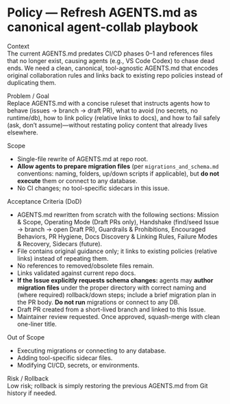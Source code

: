 <!--
title: Refresh AGENTS.md as canonical agent-collab playbook
labels: ["policy","docs"]
assignees: []
uid: auto-gh-agents-refresh-20251020
parent_uid:
children_uids: []
type: Policy
status: Todo
priority: P2
target:
area: policy
project: main
project_url:
doc: AGENTS.md
pr:
-->

# Policy — Refresh AGENTS.md as canonical agent-collab playbook

Context  
The current AGENTS.md predates CI/CD phases 0–1 and references files that no longer exist, causing agents (e.g., VS Code Codex) to chase dead ends. We need a clean, canonical, tool-agnostic AGENTS.md that encodes original collaboration rules and links back to existing repo policies instead of duplicating them.

Problem / Goal  
Replace AGENTS.md with a concise ruleset that instructs agents how to behave (issues → branch → draft PR), what to avoid (no secrets, no runtime/db), how to link policy (relative links to docs), and how to fail safely (ask, don’t assume)—without restating policy content that already lives elsewhere.

Scope

- Single-file rewrite of AGENTS.md at repo root.
- **Allow agents to prepare migration files** (per `migrations_and_schema.md` conventions: naming, folders, up/down scripts if applicable), but **do not execute** them or connect to any database.
- No CI changes; no tool-specific sidecars in this issue.

Acceptance Criteria (DoD)

- AGENTS.md rewritten from scratch with the following sections: Mission & Scope, Operating Mode (Draft PRs only), Handshake (find/seed Issue → branch → open Draft PR), Guardrails & Prohibitions, Encouraged Behaviors, PR Hygiene, Docs Discovery & Linking Rules, Failure Modes & Recovery, Sidecars (future).
- File contains original guidance only; it links to existing policies (relative links) instead of repeating them.
- No references to removed/obsolete files remain.
- Links validated against current repo docs.
- **If the Issue explicitly requests schema changes:** agents may **author migration files** under the proper directory with correct naming and (where required) rollback/down steps; include a brief migration plan in the PR body. **Do not run** migrations or connect to any DB.
- Draft PR created from a short-lived branch and linked to this Issue.
- Maintainer review requested. Once approved, squash-merge with clean one-liner title.

Out of Scope

- Executing migrations or connecting to any database.
- Adding tool-specific sidecar files.
- Modifying CI/CD, secrets, or environments.

Risk / Rollback  
Low risk; rollback is simply restoring the previous AGENTS.md from Git history if needed.
